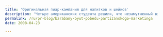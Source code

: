 ```yaml
---
title: 'Оригинальная пиар-кампания для напитков и шейков'
description: 'Четыре американских студента решили, что незамутненный взгляд и творческий потенциал в рекламе важнее опыта и большого бюджета... И оказались правы: их небольшая пиар-акция принесла свои плоды, посетители валом повалили в заведение, торгующее прохладительными напитками и соками.'
permalink: /ru/pr-blog/barabany-byut-pobedu-partizanskogo-marketinga
date: 2008-04-23

---
```


<object width="425" height="355"><param name="movie" value="https://www.youtube.com/v/heG-LKjOS0Y&hl=en"></param><param name="wmode" value="transparent"></param><embed src="https://www.youtube.com/v/heG-LKjOS0Y&amp;hl=en" type="application/x-shockwave-flash" wmode="transparent" width="425" height="355"></embed></object>

